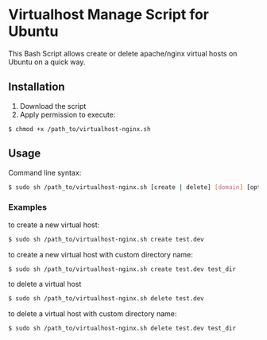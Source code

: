 Virtualhost Manage Script for Ubuntu
===========

This Bash Script allows create or delete apache/nginx virtual hosts on Ubuntu on a quick way.

## Installation ##

1. Download the script
2. Apply permission to execute:

```
$ chmod +x /path_to/virtualhost-nginx.sh
```

## Usage ##

Command line syntax:

```bash
$ sudo sh /path_to/virtualhost-nginx.sh [create | delete] [domain] [optional host_directory]
```

### Examples ###

to create a new virtual host:

```bash
$ sudo sh /path_to/virtualhost-nginx.sh create test.dev
```
to create a new virtual host with custom directory name:

```bash
$ sudo sh /path_to/virtualhost-nginx.sh create test.dev test_dir
```
to delete a virtual host

```bash
$ sudo sh /path_to/virtualhost-nginx.sh delete test.dev
```

to delete a virtual host with custom directory name:

```
$ sudo sh /path_to/virtualhost-nginx.sh delete test.dev test_dir
```
